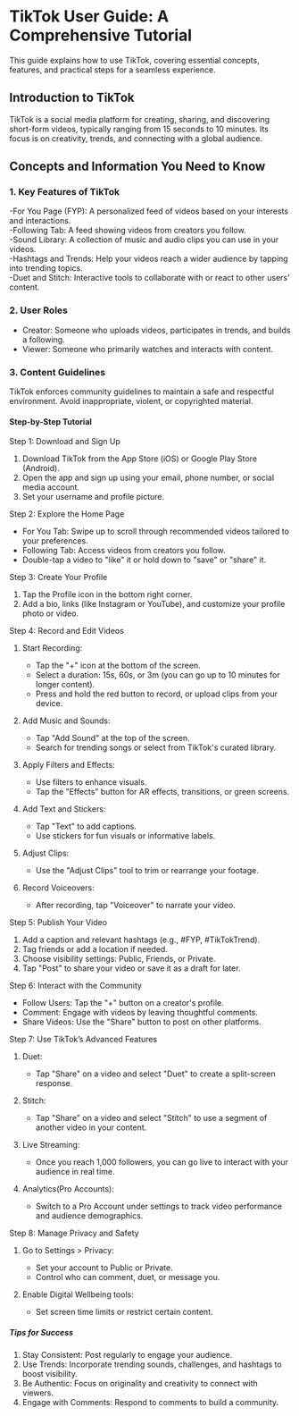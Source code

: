 # TikTok User Guide: A Comprehensive Tutorial

This guide explains how to use TikTok, covering essential concepts, features, and practical steps for a seamless experience.

## Introduction to TikTok

TikTok is a social media platform for creating, sharing, and discovering short-form videos, typically ranging from 15 seconds to 10 minutes. Its focus is on creativity, trends, and connecting with a global audience.

## Concepts and Information You Need to Know

### 1. Key Features of TikTok

-For You Page (FYP): A personalized feed of videos based on your interests and interactions.  
-Following Tab: A feed showing videos from creators you follow.  
-Sound Library: A collection of music and audio clips you can use in your videos.  
-Hashtags and Trends: Help your videos reach a wider audience by tapping into trending topics.  
-Duet and Stitch: Interactive tools to collaborate with or react to other users' content.  

### 2. User Roles

- Creator: Someone who uploads videos, participates in trends, and builds a following.  
- Viewer: Someone who primarily watches and interacts with content.  

### 3. Content Guidelines

TikTok enforces community guidelines to maintain a safe and respectful environment. Avoid inappropriate, violent, or copyrighted material.  

#### Step-by-Step Tutorial

Step 1: Download and Sign Up

1. Download TikTok from the App Store (iOS) or Google Play Store (Android).  
2. Open the app and sign up using your email, phone number, or social media account.  
3. Set your username and profile picture.  

Step 2: Explore the Home Page

- For You Tab: Swipe up to scroll through recommended videos tailored to your preferences.  
- Following Tab: Access videos from creators you follow.  
- Double-tap a video to "like" it or hold down to "save" or "share" it.  

Step 3: Create Your Profile

1. Tap the Profile icon in the bottom right corner.  
2. Add a bio, links (like Instagram or YouTube), and customize your profile photo or video.  

Step 4: Record and Edit Videos

1. Start Recording:  
   - Tap the "+" icon at the bottom of the screen.  
   - Select a duration: 15s, 60s, or 3m (you can go up to 10 minutes for longer content).  
   - Press and hold the red button to record, or upload clips from your device.  

2. Add Music and Sounds:  
   - Tap "Add Sound" at the top of the screen.  
   - Search for trending songs or select from TikTok's curated library.  

3. Apply Filters and Effects:  
   - Use filters to enhance visuals.  
   - Tap the "Effects" button for AR effects, transitions, or green screens.  

4. Add Text and Stickers:  
   - Tap "Text" to add captions.  
   - Use stickers for fun visuals or informative labels.  

5. Adjust Clips:  
   - Use the "Adjust Clips" tool to trim or rearrange your footage.  

6. Record Voiceovers:  
   - After recording, tap "Voiceover" to narrate your video.  

Step 5: Publish Your Video

1. Add a caption and relevant hashtags (e.g., #FYP, #TikTokTrend).  
2. Tag friends or add a location if needed.  
3. Choose visibility settings: Public, Friends, or Private.  
4. Tap "Post" to share your video or save it as a draft for later.  

Step 6: Interact with the Community

- Follow Users: Tap the "+" button on a creator's profile.  
- Comment: Engage with videos by leaving thoughtful comments.  
- Share Videos: Use the "Share" button to post on other platforms.  

Step 7: Use TikTok’s Advanced Features

1. Duet:  
   - Tap "Share" on a video and select "Duet" to create a split-screen response.  

2. Stitch:  
   - Tap "Share" on a video and select "Stitch" to use a segment of another video in your content.  

3. Live Streaming:  
   - Once you reach 1,000 followers, you can go live to interact with your audience in real time.  

4. Analytics(Pro Accounts):  
   - Switch to a Pro Account under settings to track video performance and audience demographics.  

Step 8: Manage Privacy and Safety

1. Go to Settings > Privacy:  
   - Set your account to Public or Private.  
   - Control who can comment, duet, or message you.  

2. Enable Digital Wellbeing tools:  
   - Set screen time limits or restrict certain content.  

##### Tips for Success

1. Stay Consistent: Post regularly to engage your audience.  
2. Use Trends: Incorporate trending sounds, challenges, and hashtags to boost visibility.  
3. Be Authentic: Focus on originality and creativity to connect with viewers.  
4. Engage with Comments: Respond to comments to build a community.  
